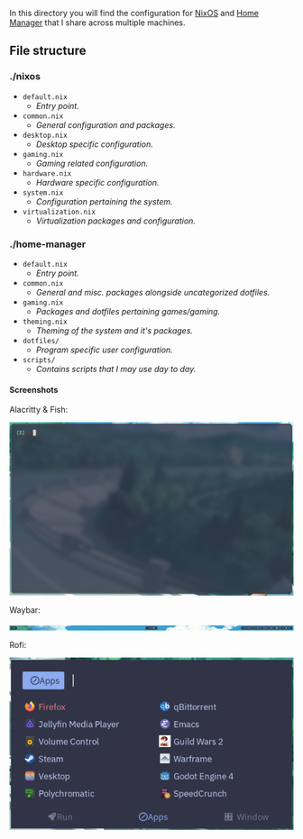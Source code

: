 In this directory you will find the configuration for [NixOS] and [Home Manager] that I share across multiple machines.

## File structure

### ./nixos

- `default.nix`
  - _Entry point._
- `common.nix`
  - _General configuration and packages._
- `desktop.nix`
  - _Desktop specific configuration._
- `gaming.nix`
  - _Gaming related configuration._
- `hardware.nix`
  - _Hardware specific configuration._
- `system.nix`
  - _Configuration pertaining the system._
- `virtualization.nix`
  - _Virtualization packages and configuration._

### ./home-manager

- `default.nix`
  - _Entry point._
- `common.nix`
  - _General and misc. packages alongside uncategorized dotfiles._
- `gaming.nix`
  - _Packages and dotfiles pertaining games/gaming._
- `theming.nix`
  - _Theming of the system and it's packages._
- `dotfiles/`
  - _Program specific user configuration._
- `scripts/`
  - _Contains scripts that I may use day to day._

#### Screenshots

Alacritty & Fish:

![image](/assets/screenshots/alacritty-and-fish.png)

Waybar:

![image](/assets/screenshots/waybar.png)

Rofi:

![image](/assets/screenshots/rofi.png)


<!-- REFERENCES -->

[nixos]: https://nixos.org
[home manager]: https://github.com/nix-community/home-manager
